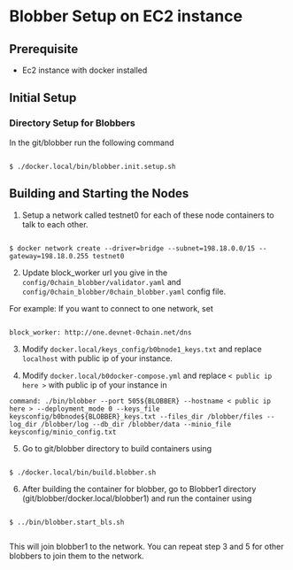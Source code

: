 # Blobber Setup on EC2 instance 


## Prerequisite

- Ec2 instance with docker installed

## Initial Setup

  

### Directory Setup for Blobbers

  

In the git/blobber run the following command

  

```

$ ./docker.local/bin/blobber.init.setup.sh

```

  

## Building and Starting the Nodes

  
1. Setup a network called testnet0 for each of these node containers to talk to each other.
 
 ```

$ docker network create --driver=bridge --subnet=198.18.0.0/15 --gateway=198.18.0.255 testnet0

```
2. Update block_worker url you give in the `config/0chain_blobber/validator.yaml` and `config/0chain_blobber/0chain_blobber.yaml` config file.

For example: If you want to connect to one network, set


```

block_worker: http://one.devnet-0chain.net/dns

```
3. Modify `docker.local/keys_config/b0bnode1_keys.txt` and replace `localhost` with public ip of your instance.

4. Modify `docker.local/b0docker-compose.yml` and replace `< public ip here >` with public ip of your instance in 


` command: ./bin/blobber --port 505${BLOBBER} --hostname < public ip here > --deployment_mode 0 --keys_file keysconfig/b0bnode${BLOBBER}_keys.txt --files_dir /blobber/files --log_dir /blobber/log --db_dir /blobber/data --minio_file keysconfig/minio_config.txt `
 

5. Go to git/blobber directory to build containers using 
  

```

$ ./docker.local/bin/build.blobber.sh

```
  

6. After building the container for blobber, go to Blobber1 directory (git/blobber/docker.local/blobber1) and run the container using

  

```

$ ../bin/blobber.start_bls.sh


```

This will join blobber1 to the network. You can repeat step 3 and 5 for other blobbers to join them to the network.


